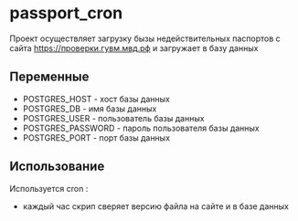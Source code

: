 # passport_cron

Проект осуществляет загрузку бызы недействительных паспортов  с сайта https://проверки.гувм.мвд.рф и загружает в базу данных


## Переменные
- POSTGRES_HOST - хост базы данных
- POSTGRES_DB - имя базы данных
- POSTGRES_USER - пользователь базы данных
- POSTGRES_PASSWORD - пароль пользователя базы данных
- POSTGRES_PORT - порт базы данных 
## Использование
Используется cron :
 - каждый час скрип сверяет версию файла на сайте и в базе данных